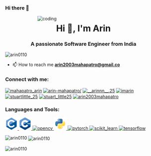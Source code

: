 ### Hi there 👋

<!--
**Arin0110/Arin0110** is a ✨ _special_ ✨ repository because its `README.md` (this file) appears on your GitHub profile.

Here are some ideas to get you started:

- 🔭 I’m currently working on ...
- 🌱 I’m currently learning ...
- 👯 I’m looking to collaborate on ...
- 🤔 I’m looking for help with ...
- 💬 Ask me about ...
- 📫 How to reach me: ...
- 😄 Pronouns: ...
- ⚡ Fun fact: ...
-->

<img align="right" alt="coding" width="400" src="https://user-images.githubusercontent.com/55389276/140866485-8fb1c876-9a8f-4d6a-98dc-08c4981eaf70.gif">
<h1 align="center">Hi 👋, I'm Arin</h1>
<h3 align="center">A passionate Software Engineer from India</h3>

<p align="left"> <img src="https://komarev.com/ghpvc/?username=arin0110&label=Profile%20views&color=0e75b6&style=flat" alt="arin0110" /> </p>

- 📫 How to reach me **arin2003mahapatro@gmail.co**

<h3 align="left">Connect with me:</h3>
<p align="left">
<a href="https://twitter.com/mahapatro_arin" target="blank"><img align="center" src="https://raw.githubusercontent.com/rahuldkjain/github-profile-readme-generator/master/src/images/icons/Social/twitter.svg" alt="mahapatro_arin" height="30" width="40" /></a>
<a href="https://linkedin.com/in/arin-mahapatro/" target="blank"><img align="center" src="https://raw.githubusercontent.com/rahuldkjain/github-profile-readme-generator/master/src/images/icons/Social/linked-in-alt.svg" alt="arin-mahapatro/" height="30" width="40" /></a>
<a href="https://instagram.com/__arinnn__.25" target="blank"><img align="center" src="https://raw.githubusercontent.com/rahuldkjain/github-profile-readme-generator/master/src/images/icons/Social/instagram.svg" alt="__arinnn__.25" height="30" width="40" /></a>
<a href="https://hashnode.com/imarin" target="blank"><img align="center" src="https://raw.githubusercontent.com/rahuldkjain/github-profile-readme-generator/master/src/images/icons/Social/hashnode.svg" alt="imarin" height="30" width="40" /></a>
<a href="https://codeforces.com/profile/stuartlittle_25" target="blank"><img align="center" src="https://raw.githubusercontent.com/rahuldkjain/github-profile-readme-generator/master/src/images/icons/Social/codeforces.svg" alt="stuartlittle_25" height="30" width="40" /></a>
<a href="https://www.leetcode.com/stuart_little25" target="blank"><img align="center" src="https://raw.githubusercontent.com/rahuldkjain/github-profile-readme-generator/master/src/images/icons/Social/leet-code.svg" alt="stuart_little25" height="30" width="40" /></a>
<a href="https://auth.geeksforgeeks.org/user/arin2003mahapatro" target="blank"><img align="center" src="https://raw.githubusercontent.com/rahuldkjain/github-profile-readme-generator/master/src/images/icons/Social/geeks-for-geeks.svg" alt="arin2003mahapatro" height="30" width="40" /></a>
</p>

<h3 align="left">Languages and Tools:</h3>
<p align="left"> <a href="https://www.cprogramming.com/" target="_blank" rel="noreferrer"> <img src="https://raw.githubusercontent.com/devicons/devicon/master/icons/c/c-original.svg" alt="c" width="40" height="40"/> </a> <a href="https://www.w3schools.com/cpp/" target="_blank" rel="noreferrer"> <img src="https://raw.githubusercontent.com/devicons/devicon/master/icons/cplusplus/cplusplus-original.svg" alt="cplusplus" width="40" height="40"/> </a> <a href="https://opencv.org/" target="_blank" rel="noreferrer"> <img src="https://www.vectorlogo.zone/logos/opencv/opencv-icon.svg" alt="opencv" width="40" height="40"/> </a> <a href="https://www.python.org" target="_blank" rel="noreferrer"> <img src="https://raw.githubusercontent.com/devicons/devicon/master/icons/python/python-original.svg" alt="python" width="40" height="40"/> </a> <a href="https://pytorch.org/" target="_blank" rel="noreferrer"> <img src="https://www.vectorlogo.zone/logos/pytorch/pytorch-icon.svg" alt="pytorch" width="40" height="40"/> </a> <a href="https://scikit-learn.org/" target="_blank" rel="noreferrer"> <img src="https://upload.wikimedia.org/wikipedia/commons/0/05/Scikit_learn_logo_small.svg" alt="scikit_learn" width="40" height="40"/> </a> <a href="https://www.tensorflow.org" target="_blank" rel="noreferrer"> <img src="https://www.vectorlogo.zone/logos/tensorflow/tensorflow-icon.svg" alt="tensorflow" width="40" height="40"/> </a> </p>

<p><img align="left" src="https://github-readme-stats.vercel.app/api/top-langs?username=arin0110&show_icons=true&locale=en&layout=compact" alt="arin0110" /></p>

<p>&nbsp;<img align="center" src="https://github-readme-stats.vercel.app/api?username=arin0110&show_icons=true&locale=en" alt="arin0110" /></p>

<p><img align="center" src="https://github-readme-streak-stats.herokuapp.com/?user=arin0110&" alt="arin0110" /></p>
